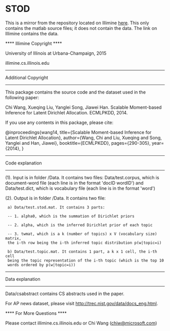 # STOD

This is a mirror from the repository located on Illimine
<a href="http://illimine.cs.uiuc.edu/software/">here</a>. This only
contains the matlab source files; it does not contain the data. The link
on Illimine contains the data.

**** Illimine Copyright ****

University of Illinois at Urbana-Champaign, 2015

illimine.cs.illinois.edu


**********************************************
Additional Copyright
**********************************************

This package contains the source code and the dataset used in the following paper:

Chi Wang, Xueqing Liu, Yanglei Song, Jiawei Han. Scalable Moment-based
Inference for Latent Dirichlet Allocation. ECMLPKDD, 2014.

If you use any contents in this package, please cite:

@inproceedings{wang14,
  title={Scalable Moment-based Inference for Latent Dirichlet Allocation},
  author={Wang, Chi and Liu, Xueqing and Song, Yanglei and Han, Jiawei},
  booktitle={ECMLPKDD},
  pages={290-305},
  year={2014},
}

**********************************************
Code explanation
**********************************************

(1). Input is in folder /Data. It contains two files: Data/test.corpus, which
 is document-word file (each line is in the format 'docID wordID') and
 Data/test.dict, which is vocabulary file (each line is in the format 'word')

(2). Output is in folder /Data. It contains two file:

     a) Data/test.stod.mat. It contains 3 parts:

     -- 1. alpha0, which is the summation of Dirichlet priors

     -- 2. alpha, which is the inferred Dirichlet prior of each topic

     -- 3. twmat, which is a k (number of topics) x V (vocabulary size) matrix,
	 the i-th row being the i-th inferred topic distribution p(w|topic=i)

     b) Data/test.topic.mat. It contains 1 part, a k x 1 cell, the i-th cell
	 being the topic representation of the i-th topic (which is the top 10
	 words ordered by p(w|topic=i))


**********************************************
Data explanation
**********************************************

Data/csabstract contains CS abstracts used in the paper.

For AP news dataset, please visit http://trec.nist.gov/data/docs_eng.html.


**** For More Questions ****

Please contact illimine.cs.illinois.edu or Chi Wang (chiw@microsoft.com)

